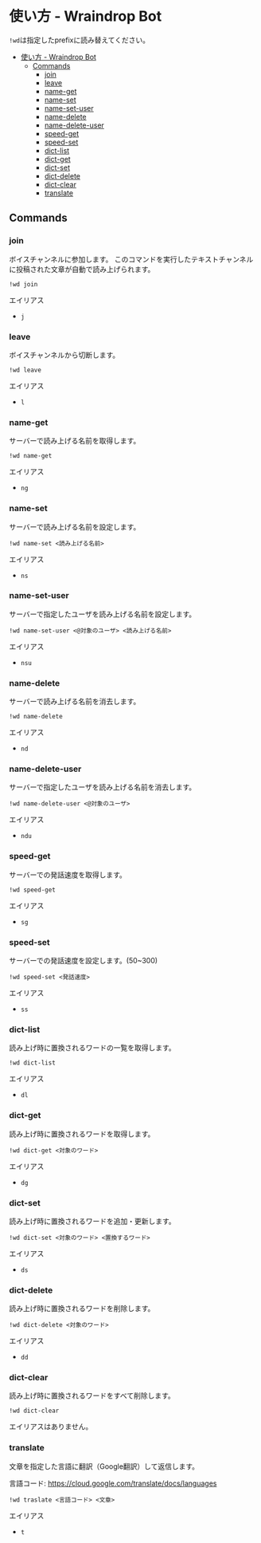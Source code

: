 # 使い方 - Wraindrop Bot

`!wd`は指定したprefixに読み替えてください。

- [使い方 - Wraindrop Bot](#使い方---wraindrop-bot)
  - [Commands](#commands)
    - [join](#join)
    - [leave](#leave)
    - [name-get](#name-get)
    - [name-set](#name-set)
    - [name-set-user](#name-set-user)
    - [name-delete](#name-delete)
    - [name-delete-user](#name-delete-user)
    - [speed-get](#speed-get)
    - [speed-set](#speed-set)
    - [dict-list](#dict-list)
    - [dict-get](#dict-get)
    - [dict-set](#dict-set)
    - [dict-delete](#dict-delete)
    - [dict-clear](#dict-clear)
    - [translate](#translate)

## Commands

### join

ボイスチャンネルに参加します。
このコマンドを実行したテキストチャンネルに投稿された文章が自動で読み上げられます。

```
!wd join
```

エイリアス
* `j`

### leave

ボイスチャンネルから切断します。

```
!wd leave
```

エイリアス
* `l`

### name-get

サーバーで読み上げる名前を取得します。

```
!wd name-get
```

エイリアス
* `ng`

### name-set

サーバーで読み上げる名前を設定します。

```
!wd name-set <読み上げる名前>
```

エイリアス
* `ns`

### name-set-user

サーバーで指定したユーザを読み上げる名前を設定します。

```
!wd name-set-user <@対象のユーザ> <読み上げる名前>
```

エイリアス
* `nsu`

### name-delete

サーバーで読み上げる名前を消去します。

```
!wd name-delete
```

エイリアス
* `nd`

### name-delete-user

サーバーで指定したユーザを読み上げる名前を消去します。

```
!wd name-delete-user <@対象のユーザ>
```

エイリアス
* `ndu`

### speed-get

サーバーでの発話速度を取得します。

```
!wd speed-get
```

エイリアス
* `sg`

### speed-set

サーバーでの発話速度を設定します。(50~300)

```
!wd speed-set <発話速度>
```

エイリアス
* `ss`

### dict-list

読み上げ時に置換されるワードの一覧を取得します。

```
!wd dict-list
```

エイリアス
* `dl`

### dict-get

読み上げ時に置換されるワードを取得します。

```
!wd dict-get <対象のワード>
```

エイリアス
* `dg`

### dict-set

読み上げ時に置換されるワードを追加・更新します。

```
!wd dict-set <対象のワード> <置換するワード>
```

エイリアス
* `ds`

### dict-delete

読み上げ時に置換されるワードを削除します。

```
!wd dict-delete <対象のワード>
```

エイリアス
* `dd`

### dict-clear

読み上げ時に置換されるワードをすべて削除します。

```
!wd dict-clear
```

エイリアスはありません。

### translate

文章を指定した言語に翻訳（Google翻訳）して返信します。

言語コード: https://cloud.google.com/translate/docs/languages

```
!wd traslate <言語コード> <文章>
```

エイリアス
* `t`

